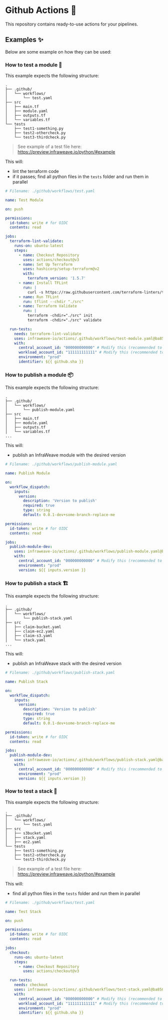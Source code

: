 # Github Actions 🚀

This repository contains ready-to-use actions for your pipelines.

## Examples ✨

Below are some example on how they can be used:

### How to test a module 🧪

This example expects the following structure:

```
.
├── .github/
│   └── workflows/
│       └── test.yaml
├── src
│   ├── main.tf
│   ├── module.yaml
│   ├── outputs.tf
│   └── variables.tf
└── tests
    ├── test1-something.py
    ├── test2-othercheck.py
    └── test3-thirdcheck.py
```

> See example of a test file here: https://preview.infraweave.io/python/#example

This will:
* lint the terraform code
* if it passes; find all python files in the `tests` folder and run them in parallel

```yaml
# Filename: ./github/workflows/test.yaml

name: Test Module

on: push

permissions:
  id-token: write # for OIDC
  contents: read

jobs:
  terraform-lint-validate:
    runs-on: ubuntu-latest
    steps:
      - name: Checkout Repository
        uses: actions/checkout@v3
      - name: Set Up Terraform
        uses: hashicorp/setup-terraform@v2
        with:
          terraform_version: '1.5.7'
      - name: Install TFLint
        run: |
          curl -s https://raw.githubusercontent.com/terraform-linters/tflint/master/install_linux.sh | bash
      - name: Run TFLint
        run: tflint --chdir "./src"
      - name: Terraform Validate
        run: |
          terraform -chdir="./src" init
          terraform -chdir="./src" validate

  run-tests:
    needs: terraform-lint-validate
    uses: infraweave-io/actions/.github/workflows/test-module.yaml@ba8503ab8b218417c1b1f42756c2ccadb1815f9a # v0.0.80
    with:
      central_account_id: "000000000000" # Modify this (recommended to use a variable)
      workload_account_id: "111111111111" # Modify this (recommended to use a variable)
      environment: "prod"
      identifier: ${{ github.sha }}

```

### How to publish a module 📦

This example expects the following structure:

```
.
├── .github/
│   └── workflows/
│       └── publish-module.yaml
├── src
│   ├── main.tf
│   ├── module.yaml
│   ├── outputs.tf
│   └── variables.tf
...
```

This will:
* publish an InfraWeave module with the desired version

```yaml
# Filename: ./github/workflows/publish-module.yaml

name: Publish Module

on:
  workflow_dispatch:
    inputs:
      version:
        description: 'Version to publish'
        required: true
        type: string
        default: 0.0.1-dev+some-branch-replace-me

permissions:
  id-token: write # for OIDC
  contents: read

jobs:
  publish-module-dev:
    uses: infraweave-io/actions/.github/workflows/publish-module.yaml@ba8503ab8b218417c1b1f42756c2ccadb1815f9a # v0.0.80
    with:
      central_account_id: "000000000000" # Modify this (recommended to use a variable)
      environment: "prod"
      version: ${{ inputs.version }}
```

### How to publish a stack 🏗️

This example expects the following structure:

```
.
├── .github/
│   └── workflows/
│       └── publish-stack.yaml
├── src
│   ├── claim-bucket.yaml
│   ├── claim-ec2.yaml
│   ├── claim-s3.yaml
│   └── stack.yaml
...
```

This will:
* publish an InfraWeave stack with the desired version

```yaml
# Filename: ./github/workflows/publish-stack.yaml

name: Publish Stack

on:
  workflow_dispatch:
    inputs:
      version:
        description: 'Version to publish'
        required: true
        type: string
        default: 0.0.1-dev+some-branch-replace-me

permissions:
  id-token: write # for OIDC
  contents: read

jobs:
  publish-module-dev:
    uses: infraweave-io/actions/.github/workflows/publish-stack.yaml@ba8503ab8b218417c1b1f42756c2ccadb1815f9a # v0.0.80
    with:
      central_account_id: "000000000000" # Modify this (recommended to use a variable)
      environment: "prod"
      version: ${{ inputs.version }}

```


### How to test a stack 🧪

This example expects the following structure:

```
.
├── .github/
│   └── workflows/
│       └── test.yaml
├── src
│   ├── s3bucket.yaml
│   ├── stack.yaml
│   ├── ec2.yaml
└── tests
    ├── test1-something.py
    ├── test2-othercheck.py
    └── test3-thirdcheck.py
```

> See example of a test file here: https://preview.infraweave.io/python/#example

This will:
* find all python files in the `tests` folder and run them in parallel

```yaml
# Filename: ./github/workflows/test.yaml

name: Test Stack

on: push

permissions:
  id-token: write # for OIDC
  contents: read

jobs:
  checkout:
    runs-on: ubuntu-latest
    steps:
      - name: Checkout Repository
        uses: actions/checkout@v3

  run-tests:
    needs: checkout
    uses: infraweave-io/actions/.github/workflows/test-stack.yaml@ba8503ab8b218417c1b1f42756c2ccadb1815f9a # v0.0.80
    with:
      central_account_id: "000000000000" # Modify this (recommended to use a variable)
      workload_account_id: "111111111111" # Modify this (recommended to use a variable)
      environment: "prod"
      identifier: ${{ github.sha }}

```